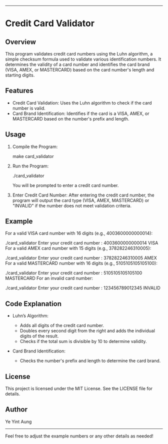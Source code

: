 

---

# Credit Card Validator

## Overview

This program validates credit card numbers using the Luhn algorithm, a simple checksum formula used to validate various identification numbers. It determines the validity of a card number and identifies the card brand (VISA, AMEX, or MASTERCARD) based on the card number's length and starting digits.

## Features

- Credit Card Validation: Uses the Luhn algorithm to check if the card number is valid.
- Card Brand Identification: Identifies if the card is a VISA, AMEX, or MASTERCARD based on the number's prefix and length.

## Usage

1. Compile the Program:
  
  
   make card_validator
   
2. Run the Program:
  
  
   ./card_validator
   
   
   You will be prompted to enter a credit card number.

3. Enter Credit Card Number:
   After entering the credit card number, the program will output the card type (VISA, AMEX, MASTERCARD) or "INVALID" if the number does not meet validation criteria.

## Example

For a valid VISA card number with 16 digits (e.g., 4003600000000014):

./card_validator
Enter your credit card number : 4003600000000014
VISA
For a valid AMEX card number with 15 digits (e.g., 378282246310005):

./card_validator
Enter your credit card number : 378282246310005
AMEX
For a valid MASTERCARD number with 16 digits (e.g., 5105105105105100):

./card_validator
Enter your credit card number : 5105105105105100
MASTERCARD
For an invalid card number:

./card_validator
Enter your credit card number : 123456789012345
INVALID
## Code Explanation

- Luhn’s Algorithm: 
  - Adds all digits of the credit card number. 
  - Doubles every second digit from the right and adds the individual digits of the result.
  - Checks if the total sum is divisible by 10 to determine validity.

- Card Brand Identification:
  - Checks the number's prefix and length to determine the card brand.

## License

This project is licensed under the MIT License. See the LICENSE file for details.

## Author

Ye Yint Aung

---

Feel free to adjust the example numbers or any other details as needed!
